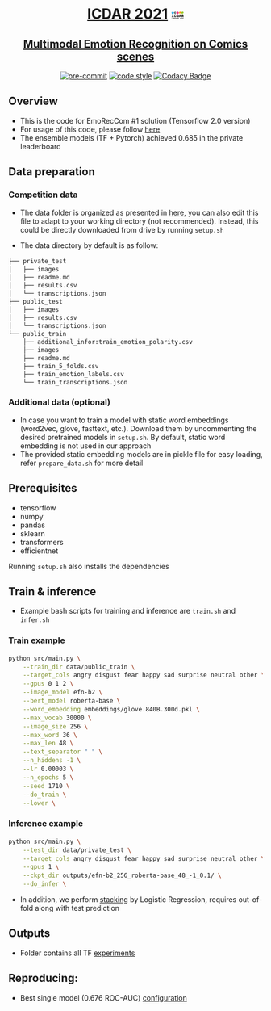 <div align="center">

# [ICDAR 2021](https://icdar2021.org/program-2/competitions/) <img src="assets/icdar.png" alt="ICDAR 2021" width="25" height="15">

## [Multimodal Emotion Recognition on Comics scenes](https://competitions.codalab.org/competitions/27884)

[![pre-commit](https://img.shields.io/badge/pre--commit-enabled-brightgreen?logo=pre-commit&logoColor=white)](https://github.com/pre-commit/pre-commit)
[![code style](https://img.shields.io/badge/code%20style-black-000000.svg)](https://github.com/psf/black)
[![Codacy Badge](https://app.codacy.com/project/badge/Grade/1022cd5ee1a34cb8bea336adef0d7c26)](https://www.codacy.com/gh/VietHoang1512/ICDAR-EmoRecCom/dashboard?utm_source=github.com&amp;utm_medium=referral&amp;utm_content=VietHoang1512/ICDAR-EmoRecCom&amp;utm_campaign=Badge_Grade)

</div>

## Overview
- This is the code for EmoRecCom #1 solution (Tensorflow 2.0 version)
- For usage of this code, please follow [here](src/README.md)
- The ensemble models (TF + Pytorch) achieved 0.685 in the private leaderboard

## Data preparation 

### Competition data
- The data folder is organized as presented in [here](src/utils/constant.py), you can also edit this file to adapt to your working directory (not recommended). Instead, this could be directly downloaded from drive by running `setup.sh`

- The data directory by default is as follow:
```
├── private_test
│   ├── images
│   ├── readme.md
│   ├── results.csv
│   └── transcriptions.json
├── public_test
│   ├── images
│   ├── results.csv
│   └── transcriptions.json
└── public_train
    ├── additional_infor:train_emotion_polarity.csv
    ├── images
    ├── readme.md
    ├── train_5_folds.csv
    ├── train_emotion_labels.csv
    └── train_transcriptions.json
```
### Additional data (optional)
- In case you want to train a model with static word embeddings (word2vec, glove, fasttext, etc.). Download them by uncommenting the desired pretrained models in `setup.sh`. By default, static word embedding is not used in our approach
- The provided static embedding models are in pickle file for easy loading, refer `prepare_data.sh` for more detail

## Prerequisites
- tensorflow
- numpy
- pandas
- sklearn
- transformers
- efficientnet

Running `setup.sh` also installs the dependencies
## Train & inference
- Example bash scripts for training and inference are `train.sh` and `infer.sh`
### Train example
```sh
python src/main.py \
    --train_dir data/public_train \
    --target_cols angry disgust fear happy sad surprise neutral other \
    --gpus 0 1 2 \
    --image_model efn-b2 \
    --bert_model roberta-base \
    --word_embedding embeddings/glove.840B.300d.pkl \
    --max_vocab 30000 \
    --image_size 256 \
    --max_word 36 \
    --max_len 48 \
    --text_separator " " \
    --n_hiddens -1 \
    --lr 0.00003 \
    --n_epochs 5 \
    --seed 1710 \
    --do_train \
    --lower \
```

### Inference example

```sh
python src/main.py \
    --test_dir data/private_test \
    --target_cols angry disgust fear happy sad surprise neutral other \
    --gpus 1 \
    --ckpt_dir outputs/efn-b2_256_roberta-base_48_-1_0.1/ \
    --do_infer \
```
- In addition, we perform [stacking](src/scripts/stacking.py) by Logistic Regression, requires out-of-fold along with test prediction

## Outputs
- Folder contains all TF [experiments](https://drive.google.com/drive/folders/1mfeWRV9-yfmcbIWgLWLBKblM1-cPaWOi?usp=sharing)

## Reproducing:
- Best single model (0.676 ROC-AUC) [configuration](assets/config.yaml)
